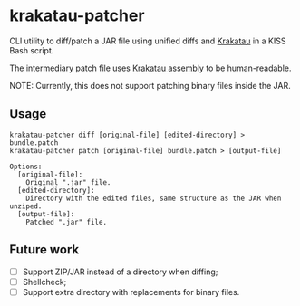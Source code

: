 # krakatau-patcher

CLI utility to diff/patch a JAR file using unified diffs and [Krakatau](https://github.com/Storyyeller/Krakatau) in a KISS Bash script.

The intermediary patch file uses [Krakatau assembly](https://github.com/Storyyeller/Krakatau/blob/v2/docs/assembly_specification.md) to be human-readable.

NOTE: Currently, this does not support patching binary files inside the JAR.

## Usage

```
krakatau-patcher diff [original-file] [edited-directory] > bundle.patch
krakatau-patcher patch [original-file] bundle.patch > [output-file]

Options:
  [original-file]:
    Original ".jar" file.
  [edited-directory]:
    Directory with the edited files, same structure as the JAR when unziped.
  [output-file]:
    Patched ".jar" file.
```

## Future work

- [ ] Support ZIP/JAR instead of a directory when diffing;
- [ ] Shellcheck;
- [ ] Support extra directory with replacements for binary files.
